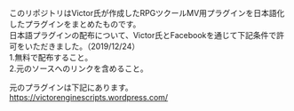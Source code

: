 このリポジトリはVictor氏が作成したRPGツクールMV用プラグインを日本語化したプラグインをまとめたものです。<br />
日本語プラグインの配布について、Victor氏とFacebookを通じて下記条件で許可をいただきました。（2019/12/24）<br />
1.無料で配布すること。<br />
2.元のソースへのリンクを含めること。<br />

元のプラグインは下記にあります。<br />
<a href="https://victorenginescripts.wordpress.com/">https://victorenginescripts.wordpress.com/</a>
